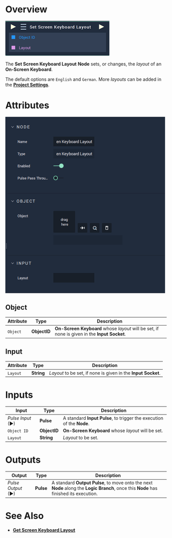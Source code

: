 # Overview

![The Set Screen Keyboard Layout Node.](../../../.gitbook/assets/node-setscreenkeyboardlayout.png)

The **Set Screen Keyboard Layout** **Node** sets, or changes, the *layout* of an **On-Screen Keyboard**.

The default options are `English` and `German`. More *layouts* can be added in the [**Project Settings**](../../../modules/project-settings.md#keyboard).

# Attributes

![The Set Screen Keyboard Layout Node Attributes.](../../../.gitbook/assets/node-setscreenkeyboardlayout-attri.png)

## Object

|Attribute|Type|Description|
|---|---|---|
| `Object` | **ObjectID** | **On-Screen Keyboard** whose *layout* will be set, if none is given in the **Input Socket**. |

## Input

|Attribute|Type|Description|
|---|---|---|
| `Layout` | **String** | *Layout* to be set, if none is given in the **Input Socket**. |


# Inputs

|Input|Type|Description|
|---|---|---|
|*Pulse Input* (►)|**Pulse**|A standard **Input Pulse**, to trigger the execution of the **Node**.|
| `Object ID` | **ObjectID** | **On-Screen Keyboard** whose *layout* will be set. |
| `Layout` | **String** | *Layout* to be set. |

# Outputs

|Output|Type|Description|
|---|---|---|
|*Pulse Output* (►)|**Pulse**|A standard **Output Pulse**, to move onto the next **Node** along the **Logic Branch**, once this **Node** has finished its execution.|

# See Also

* [**Get Screen Keyboard Layout**](getscreenkeyboardlayout.md)
